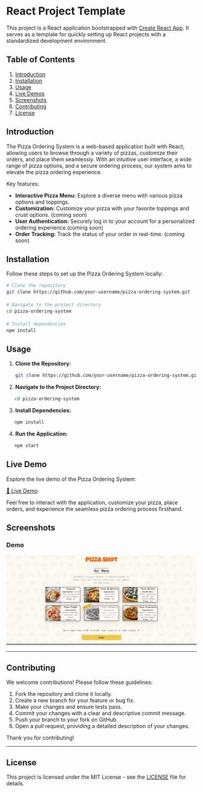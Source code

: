 # React Project Template

This project is a React application bootstrapped with [Create React App](https://create-react-app.dev/). It serves as a template for quickly setting up React projects with a standardized development environment.

## Table of Contents

1. [Introduction](#introduction)
2. [Installation](#installation)
3. [Usage](#usage)
4. [Live Demos](#live-demos)
5. [Screenshots](#screenshots)
6. [Contributing](#contributing)
7. [License](#license)

## Introduction

The Pizza Ordering System is a web-based application built with React, allowing users to browse through a variety of pizzas, customize their orders, and place them seamlessly. With an intuitive user interface, a wide range of pizza options, and a secure ordering process, our system aims to elevate the pizza ordering experience.

Key features:

- **Interactive Pizza Menu:** Explore a diverse menu with various pizza options and toppings.
- **Customization:** Customize your pizza with your favorite toppings and crust options. (coming soon)
- **User Authentication:** Securely log in to your account for a personalized ordering experience.(coming soon)
- **Order Tracking:** Track the status of your order in real-time. (coming soon)

## Installation

Follow these steps to set up the Pizza Ordering System locally:

```bash
# Clone the repository
git clone https://github.com/your-username/pizza-ordering-system.git

# Navigate to the project directory
cd pizza-ordering-system

# Install dependencies
npm install
```

## Usage

1. **Clone the Repository:**
   ```bash
   git clone https://github.com/your-username/pizza-ordering-system.git
   ```
2. **Navigate to the Project Directory:**

```bash
   cd pizza-ordering-system
```

3. **Install Dependencies:**

```bash
   npm install
```

4. **Run the Application:**

```bash
   npm start
```

## Live Demo

Explore the live demo of the Pizza Ordering System:

[🍕 Live Demo](https://pizza-menu-swart.vercel.app/)

Feel free to interact with the application, customize your pizza, place orders, and experience the seamless pizza ordering process firsthand.

## Screenshots

### Demo

![Demo](./src/screenshots/screen1.png)

---

## Contributing

We welcome contributions! Please follow these guidelines:

1. Fork the repository and clone it locally.
2. Create a new branch for your feature or bug fix.
3. Make your changes and ensure tests pass.
4. Commit your changes with a clear and descriptive commit message.
5. Push your branch to your fork on GitHub.
6. Open a pull request, providing a detailed description of your changes.

Thank you for contributing!

---

## License

This project is licensed under the MIT License - see the [LICENSE](LICENSE.md) file for details.

